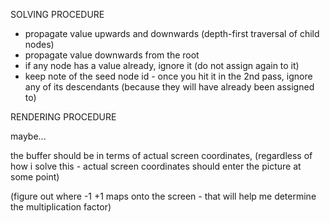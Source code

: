 SOLVING PROCEDURE

- propagate value upwards and downwards (depth-first traversal of child nodes)
- propagate value downwards from the root 
- if any node has a value already, ignore it (do not assign again to it)
- keep note of the seed node id - once you hit it in the 2nd pass, ignore any of its descendants (because they will have already been assigned to)

RENDERING PROCEDURE

maybe...

the buffer should be in terms of actual screen coordinates,
(regardless of how i solve this - actual screen coordinates should enter the picture at some point)

(figure out where -1 +1 maps onto the screen - that will help me determine the multiplication factor)

